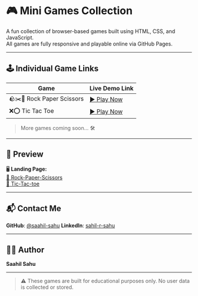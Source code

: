 # 🎮 Mini Games Collection

A fun collection of browser-based games built using HTML, CSS, and JavaScript.  
All games are fully responsive and playable online via GitHub Pages.

---

## 🕹️ Individual Game Links

| Game                         | Live Demo Link                                                                                    |
|------------------------------|---------------------------------------------------------------------------------------------------|
| 🪨✂️📄 Rock Paper Scissors  | [▶️ Play Now](https://saahil-sahu.github.io/JavaScript-Practice-Questions/Rock-Paper-Scissors/)  |
| ❌⭕ Tic Tac Toe            | [▶️ Play Now](https://saahil-sahu.github.io/JavaScript-Practice-Questions/tic-tac-toe/)           |

> More games coming soon... 🛠️

---

## 📸 Preview 

🖥️ **Landing Page:**  
[🔗 Rock-Paper-Scissors]( Rock-Paper-Scissors/img/Screenshot%20.png )  
[🔗 Tic-Tac-toe]( tic-tac-toe/img/screenshot.png )  

---

## 📬 Contact Me

**GitHub**: [@saahil-sahu](https://github.com/saahil-sahu)
**LinkedIn**: [sahil-r-sahu](https://www.linkedin.com/in/sahil-r-sahu/) 

---
## 👨‍💻 Author

**Saahil Sahu**  

---

> ⚠️ These games are built for educational purposes only. No user data is collected or stored.
